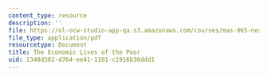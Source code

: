 ```yaml
---
content_type: resource
description: ''
file: https://ol-ocw-studio-app-qa.s3.amazonaws.com/courses/mas-965-nextlab-i-designing-mobile-technologies-for-the-next-billion-users-fall-2008/1348d302d764ee411101c1916b36ddd1_MITMAS_965F08_Lec05_ss.pdf
file_type: application/pdf
resourcetype: Document
title: The Economic Lives of the Poor
uid: 1348d302-d764-ee41-1101-c1916b36ddd1
---
```

